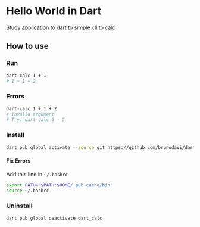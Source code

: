 # Hello World in Dart

Study application to dart to simple cli to calc

## How to use

### Run
```bash
dart-calc 1 + 1
# 1 + 1 = 2
```

### Errors
```bash
dart-calc 1 + 1 + 2
# Invalid argument
# Try: dart-calc 6 - 5
```

### Install
```bash
dart pub global activate --source git https://github.com/brunodavi/dart-calc.git
```

#### Fix Errors
Add this line in `~/.bashrc`

```bash
export PATH="$PATH:$HOME/.pub-cache/bin"
source ~/.bashrc
```

### Uninstall
```bash
dart pub global deactivate dart_calc
```

